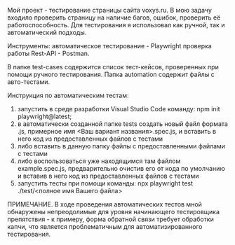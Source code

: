 Мой проект - тестирование страницы сайта voxys.ru. В мою задачу входило проверить страницу
на наличие багов, ошибок, проверить её работоспособность. Для тестирования я использовал
как ручной, так и автоматический подходы.

Инструменты: 
  автоматическое тестирование -  Playwright
  проверка работы Rest-API - Postman. 
  
В папке test-cases содержится список тест-кейсов, проверенных при помощи 
ручного тестирования. Папка automation содержит файлы с авто-тестами. 

Инструкция по автоматическим тестам: 
1. запустить в среде разработки Visual Studio Code команду: npm init playwright@latest;
2. в автоматически созданной папке tests создать новый файл формата .js, примерное имя <Ваш вариант названия>.spec.js, и вставить в него код из предоставленных файлов с тестами
3. либо вставить в данную папку файлы с предоставленными файлами с тестами
4. либо воспользоваться уже находящимся там файлом example.spec.js, предварительно очистив его от кода по умолчанию и вставив в него код из предоставленных файлов с тестами
5. запустить тесты при помощи команды: npx playwright test ./test/<полное имя Вашего файла>

ПРИМЕЧАНИЕ. В ходе проведения автоматических тестов мной обнаружены непреодолимые для уровня начинающего тестировщика препятствия - 
к примеру, форма обратной связи требует обработки капчи, что является проблематичным для автоматизированного тестирования.
